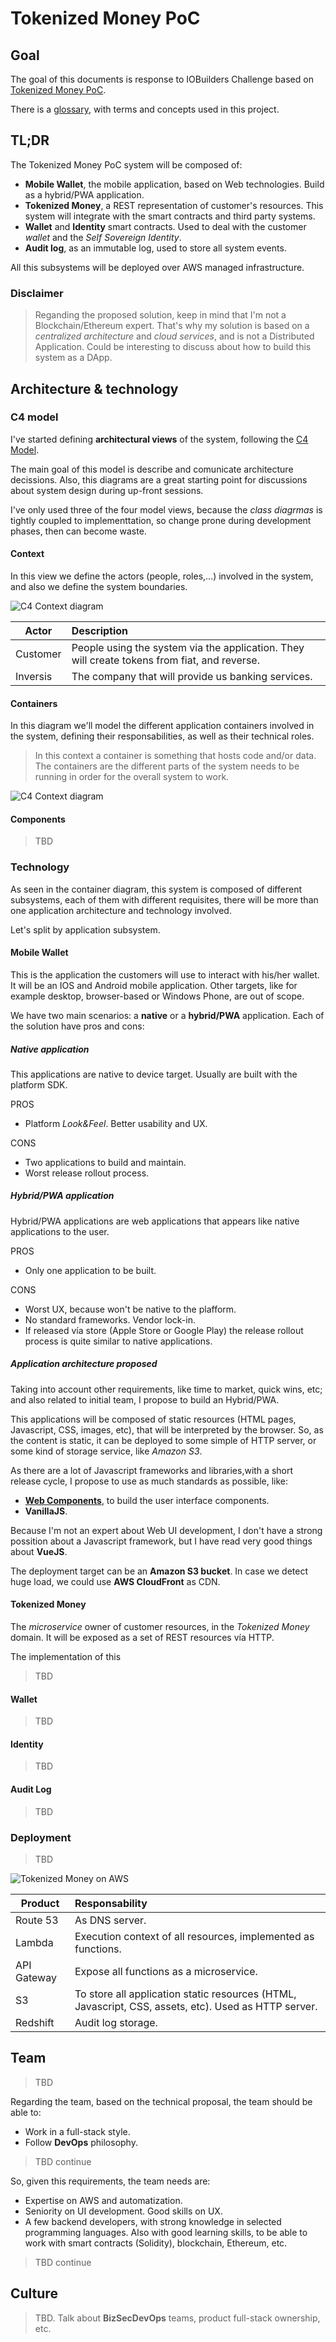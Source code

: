 Tokenized Money PoC
===================

## Goal

The goal of this documents is response to IOBuilders Challenge based on [Tokenized Money PoC](https://github.com/Ferparishuertas/iobuilders/wiki/IoBuilders-POC).

There is a [glossary](./glossary.md), with terms and concepts used in this project.


## TL;DR

The Tokenized Money PoC system will be composed of:

  - **Mobile Wallet**, the mobile application, based on Web technologies. Build as a hybrid/PWA application.
  - **Tokenized Money**, a REST representation of customer's resources. This system will integrate with the smart contracts and third party systems.
  - **Wallet** and **Identity** smart contracts. Used to deal with the customer *wallet* and the *Self Sovereign Identity*.
  - **Audit log**, as an immutable log, used to store all system events.

All this subsystems will be deployed over AWS managed infrastructure.


### Disclaimer

> Reganding the proposed solution, keep in mind that I'm not a Blockchain/Ethereum expert. That's why my solution is based on a *centralized architecture* and *cloud services*, and is not a Distributed Application. Could be interesting to discuss about how to build this system as a DApp.


## Architecture & technology

### C4 model

I've started defining **architectural views** of the system, following the [C4 Model](https://c4model.com/). 

The main goal of this model is describe and comunicate architecture decissions. Also, this diagrams are a great starting point for discussions about system design during up-front sessions.

I've only used three of the four model views, because the *class diagrmas* is tightly coupled to implementtation, so change prone during development phases, then can become waste.


#### Context

In this view we define the actors (people, roles,...) involved in the system, and also we define the system boundaries. 

![C4 Context diagram](./resources/iobuilders-tokenizedmoney-contextdiagram.png)

| Actor    | Description   
| ---------|:--------------------
| Customer | People using the system via the application. They will create tokens from fiat, and reverse. 
| Inversis | The company that will provide us banking services.


#### Containers

In this diagram we'll model the different application containers involved in the system, defining their responsabilities, as well as their technical roles.

> In this context a container is something that hosts code and/or data. The containers are the different parts of the system needs to be running in order for the overall system to work.

![C4 Context diagram](./resources/iobuilders-tokenizedmoney-containerdiagram.png)


#### Components

> TBD


### Technology

As seen in the container diagram, this system is composed of different subsystems, each of them with different requisites, there will be more than one application architecture and technology involved. 

Let's split by application subsystem.

#### Mobile Wallet

This is the application the customers will use to interact with his/her wallet. It will be an IOS and Android mobile application. Other targets, like for example desktop, browser-based or Windows Phone, are out of scope.

We have two main scenarios: a **native** or a **hybrid/PWA** application. Each of the solution have pros and cons:

##### Native application

This applications are native to device target. Usually are built with the platform SDK. 

PROS

  - Platform *Look&Feel*. Better usability and UX.

CONS

  - Two applications to build and maintain.
  - Worst release rollout process.


##### Hybrid/PWA application

Hybrid/PWA applications are web applications that appears like native applications to the user.  

PROS

  - Only one application to be built.

CONS

  - Worst UX, because won't be native to the plafform.
  - No standard frameworks. Vendor lock-in.
  - If released vía store (Apple Store or Google Play) the release rollout process is quite similar to native applications.


##### Application architecture proposed

Taking into account other requirements, like time to market, quick wins, etc; and also related to initial team, I propose to build an Hybrid/PWA.

This applications will be composed of static resources (HTML pages, Javascript, CSS, images, etc), that will be interpreted by the browser. So, as the content is static, it can be deployed to some simple of HTTP server, or some kind of storage service, like *Amazon S3*. 

As there are a lot of Javascript frameworks and libraries,with a short release cycle, I propose to use as much standards as possible, like:

  - **[Web Components](https://github.com/w3c/webcomponents)**, to build the user interface components.
  - **VanillaJS**.

Because I'm not an expert about Web UI development, I don't have a strong possition about a Javascript framework, but I have read very good things about **VueJS**.

The deployment target can be an **Amazon S3 bucket**. In case we detect huge load, we could use **AWS CloudFront** as CDN.


#### Tokenized Money

The *microservice* owner of customer resources, in the *Tokenized Money* domain. It will be exposed as a set of REST resources vía HTTP.

The implementation of this 

> TBD


#### Wallet

> TBD


#### Identity

> TBD


#### Audit Log

> TBD


### Deployment

> TBD

![Tokenized Money on AWS](./resources/iobuilders-tokenizedmoney-aws.png)


| Product     | Responsability   
| ------------|:--------------------
| Route 53    | As DNS server. 
| Lambda      | Execution context of all resources, implemented as functions. 
| API Gateway | Expose all functions as a microservice. 
| S3          | To store all application static resources (HTML, Javascript, CSS, assets, etc). Used as HTTP server.
| Redshift    | Audit log storage.


## Team

> TBD

Regarding the team, based on the technical proposal, the team should be able to:

  - Work in a full-stack style.
  - Follow **DevOps** philosophy.

> TBD continue

So, given this requirements, the team needs are: 

  - Expertise on AWS and automatization.
  - Seniority on UI development. Good skills on UX. 
  - A few backend developers, with strong knowledge in selected programming languages. Also with good learning skills, to be able to work with smart contracts (Solidity), blockchain, Ethereum, etc. 

> TBD continue


## Culture

> TBD. Talk about **BizSecDevOps** teams, product full-stack ownership, etc.
